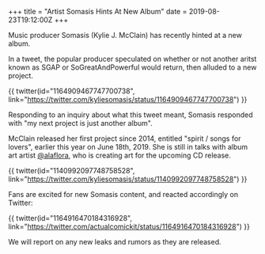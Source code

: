 +++
title = "Artist Somasis Hints At New Album"
date = 2019-08-23T19:12:00Z
+++

Music producer Somasis (Kylie J. McClain) has recently hinted at a new album.

In a tweet, the popular producer speculated on whether or not another aritst known as SGAP or SoGreatAndPowerful would return, then alluded to a new project.

{{ twitter(id="1164909467747700738", link="https://twitter.com/kyliesomasis/status/1164909467747700738") }}

Responding to an inquiry about what this tweet meant, Somasis responded with "my next project is just another album". 

McClain released her first project since 2014, entitled "spirit / songs for lovers", earlier this year on June 18th, 2019. She is still in talks with album art artist [@alaflora](https://www.twitter.com/alaflora), who is creating art for the upcoming CD release. 

{{ twitter(id="1140992097748758528", link="https://twitter.com/kyliesomasis/status/1140992097748758528") }}

Fans are excited for new Somasis content, and reacted accordingly on Twitter:

{{ twitter(id="1164916470184316928", link="https://twitter.com/actualcomickit/status/1164916470184316928") }}

We will report on any new leaks and rumors as they are released.

